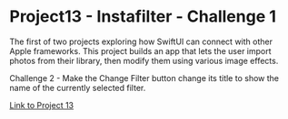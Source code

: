 # Project13 - Instafilter - Challenge 1

The first of two projects exploring how SwiftUI can connect with other Apple frameworks.  This project builds an app that lets the user import photos from their library, then modify them using various image effects.

Challenge 2 - Make the Change Filter button change its title to show the name of the currently selected filter.

[Link to Project 13](https://www.hackingwithswift.com/books/ios-swiftui/instafilter-wrap-up)

